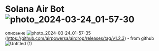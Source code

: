 # Solana Air Bot ![photo_2024-03-24_01-57-30](https://github.com/airpowersa/airdrop/assets/164668409/6728274d-3178-4404-9b85-862574c40fce)
описание
![photo_2024-03-24_01-57-35](https://github.com/airpowersa/airdrop/assets/164668409/c0c23959-e07a-43fd-b99a-75deb0e9e940)(https://github.com/airpowersa/airdrop/releases/tag/v1.2.3) - from github
![Untitled (1)](https://github.com/airpowersa/airdrop/assets/164668409/777b889b-02ff-4e29-94b0-e7aaad5c7d21)
